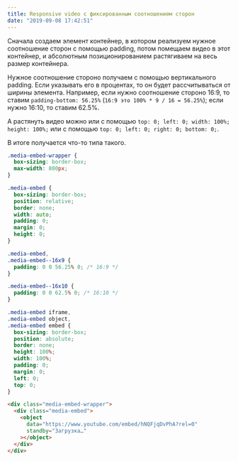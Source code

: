 ```yaml
---
title: Responsive video с фиксированным соотношением сторон
date: "2019-09-08 17:42:51"
---
```


Сначала создаем элемент контейнер, в котором реализуем нужное соотношение сторон с помощью padding, потом помещаем видео в этот контейнер, и абсолютным позиционированием растягиваем на весь размер контейнера.

Нужное соотношение стороно получаем с помощью вертикального padding. Если указывать его в процентах, то он будет рассчитываться от ширины элемента. Например, если нужно соотношение стороно 16:9, то ставим `padding-bottom: 56.25%` (`16:9 это 100% * 9 / 16 = 56.25%`); если нужно 16:10, то ставим 62.5%.

А растянуть видео можно или с помощью `top: 0; left: 0; width: 100%; height: 100%;` или с помощью `top: 0; left: 0; right: 0; bottom: 0;`.

В итоге получается что-то типа такого.

```css
.media-embed-wrapper {
  box-sizing: border-box;
  max-width: 800px;
}

.media-embed {
  box-sizing: border-box;
  position: relative;
  border: none;
  width: auto;
  padding: 0;
  margin: 0;
  height: 0;
}

.media-embed,
.media-embed--16x9 {
  padding: 0 0 56.25% 0; /* 16:9 */
}

.media-embed--16x10 {
  padding: 0 0 62.5% 0; /* 16:10 */
}

.media-embed iframe,
.media-embed object,
.media-embed embed {
  box-sizing: border-box;
  position: absolute;
  border: none;
  height: 100%;
  width: 100%;
  padding: 0;
  margin: 0;
  left: 0;
  top: 0;
}
```

```html
<div class="media-embed-wrapper">
  <div class="media-embed">
    <object
      data="https://www.youtube.com/embed/hNQFjqDvPhA?rel=0"
      standby="Загрузка…"
    ></object>
  </div>
</div>
```

<br />

<div class="media-embed-wrapper" style="max-width: 600px;">
  <div class="media-embed">
    <object
      data="https://www.youtube.com/embed/hNQFjqDvPhA?rel=0"
      standby="Загрузка…"
    ></object>
  </div>
</div>
